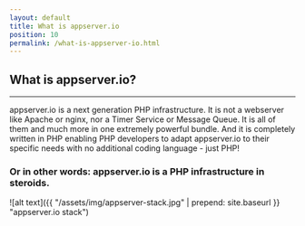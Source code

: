 ```yaml
---
layout: default
title: What is appserver.io
position: 10
permalink: /what-is-appserver-io.html
---
```


## What is appserver.io?
<hr>

appserver.io is a next generation PHP infrastructure. It is not a webserver like Apache or nginx, nor a Timer Service or Message Queue. It is all of them and much more in one extremely powerful bundle. And it is completely written in PHP enabling PHP developers to adapt appserver.io to their specific needs with no additional coding language - just PHP!

### Or in other words: appserver.io is a PHP infrastructure in steroids.

![alt text]({{ "/assets/img/appserver-stack.jpg" | prepend: site.baseurl }} "appserver.io stack")